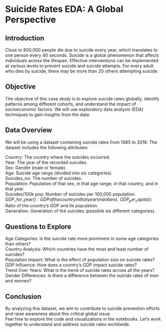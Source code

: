 # Suicide Rates EDA: A Global Perspective

## Introduction
Close to 800,000 people die due to suicide every year, which translates to one person every 40 seconds. Suicide is a global phenomenon that affects individuals across the lifespan. Effective interventions can be implemented at various levels to prevent suicide and suicide attempts. For every adult who dies by suicide, there may be more than 20 others attempting suicide.

## Objective
The objective of this case study is to explore suicide rates globally, identify patterns among different cohorts, and understand the impact of socioeconomic factors. We will use exploratory data analysis (EDA) techniques to gain insights from the data.

## Data Overview
We will be using a dataset containing suicide rates from 1985 to 2016. The dataset includes the following attributes:

Country: The country where the suicides occurred.\
Year: The year of the recorded suicides.\
Sex: Gender (male or female).\
Age: Suicide age range (divided into six categories).\
Suicides_no: The number of suicides.\
Population: Population of that sex, in that age range, in that country, and in that year.\
Suicides/100k pop: Number of suicides per 100,000 population.\
GDP_for_year($): GDP of the country in that year (in dollars).\
GDP_per_capita($): Ratio of the country’s GDP and its population.\
Generation: Generation of the suicides (possible six different categories).
## Questions to Explore

Age Categories: Is the suicide rate more prominent in some age categories than others?\
Country Analysis: Which countries have the most and least number of suicides?\
Population Impact: What is the effect of population size on suicide rates?\
GDP Influence: How does a country’s GDP impact suicide rates?\
Trend Over Years: What is the trend of suicide rates across all the years?\
Gender Differences: Is there a difference between the suicide rates of men and women?

## Conclusion
By analyzing this dataset, we aim to contribute to suicide prevention efforts and raise awareness about this critical global issue.\
Feel free to explore the code and visualizations in the notebooks. Let’s work together to understand and address suicide rates worldwide. 
